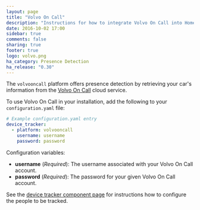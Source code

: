 ```yaml
---
layout: page
title: "Volvo On Call"
description: "Instructions for how to integrate Volvo On Call into Home Assistant."
date: 2016-10-02 17:00
sidebar: true
comments: false
sharing: true
footer: true
logo: volvo.png
ha_category: Presence Detection
ha_release: "0.30"
---
```



The `volvooncall` platform offers presence detection by retrieving your car's information from the [Volvo On Call](http://www.volvocars.com/intl/own/owner-info/volvo-on-call#) cloud service.

To use Volvo On Call in your installation, add the following to your `configuration.yaml` file:

```yaml
# Example configuration.yaml entry
device_tracker:
  - platform: volvooncall
    username: username
    password: password
```

Configuration variables:

- **username** (*Required*): The username associated with your Volvo On Call account.
- **password** (*Required*): The password for your given Volvo On Call account.

See the [device tracker component page](/components/device_tracker/) for instructions how to configure the people to be tracked.
